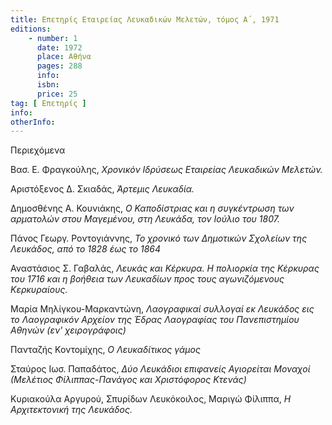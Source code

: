 ```yaml
---
title: Επετηρίς Εταιρείας Λευκαδικών Μελετών, τόμος Α΄, 1971
editions:
    - number: 1
      date: 1972
      place: Αθήνα
      pages: 288
      info: 
      isbn: 
      price: 25
tag: [ Επετηρίς ]
info: 
otherInfo:
---
```


Περιεχόμενα

Βασ. Ε. Φραγκούλης, *Χρονικόν Ιδρύσεως Εταιρείας Λευκαδικών Μελετών.*

Αριστόξενος Δ. Σκιαδάς, *Άρτεμις Λευκαδία.*

Δημοσθένης Α. Κουνιάκης, *Ο Καποδίστριας και η συγκέντρωση των αρματολών στου Μαγεμένου, στη Λευκάδα, τον Ιούλιο του 1807.*

Πάνος Γεωργ. Ροντογιάννης, *Το χρονικό των Δημοτικών Σχολείων της Λευκάδος, από το 1828 έως το 1864*

Αναστάσιος Σ. Γαβαλάς, *Λευκάς και Κέρκυρα. Η πολιορκία της Κέρκυρας του 1716 και η βοήθεια των Λευκαδίων προς τους αγωνιζόμενους Κερκυραίους.*

Μαρία Μηλίγκου-Μαρκαντώνη, *Λαογραφικαί συλλογαί εκ Λευκάδος εις το Λαογραφικόν Αρχείον της Έδρας Λαογραφίας του Πανεπιστημίου Αθηνών \(εν' χειρογράφοις\)*

Πανταζής Κοντομίχης, *Ο Λευκαδίτικος γάμος*

Σταύρος Ιωσ. Παπαδάτος, *Δύο Λευκάδιοι επιφανείς Αγιορείται Μοναχοί \(Μελέτιος Φίλιππας-Πανάγος και Χριστόφορος Κτενάς\)*

Κυριακούλα Αργυρού, Σπυρίδων Λευκόκοιλος, Μαριγώ Φίλιππα, *Η Αρχιτεκτονική της Λευκάδος.*
